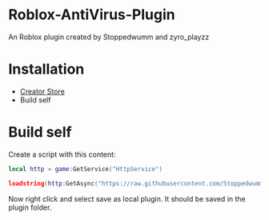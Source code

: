 # Roblox-AntiVirus-Plugin
An Roblox plugin created by Stoppedwumm and zyro_playzz

# Installation
* [Creator Store](https://create.roblox.com/store/asset/18303059795/AntiLoadsting)
* Build self

# Build self
Create a script with this content:
```lua
local http = game:GetService("HttpService")

loadstring(http:GetAsync("https://raw.githubusercontent.com/Stoppedwumm-Studios/Roblox-AntiVirus-Plugin/main/plugin-main.lua"))()
```
Now right click and select save as local plugin. It should be saved in the plugin folder.

